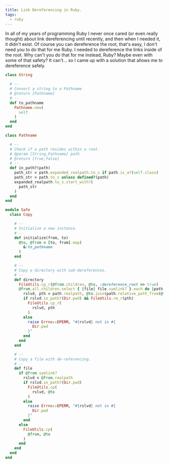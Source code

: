 ```yaml
---
title: Link Dereferencing in Ruby.
tags:
  - ruby
---
```


In all of my years of programming Ruby I never once cared (or even really thought) about link dereferencing until recently, and then when I needed it, it didn't exist.  Of course you can dereference the root, that's easy, I don't need you to do that for me Ruby.  I needed to dereference the links inside of the root.  Why can't you do that for me instead, Ruby? Maybe even with some of that safety? It can't... so I came up with a solution that allows me to dereference safely.

```ruby
class String

  # --
  # Convert a string to a Pathname
  # @return [Pathname]
  # --
  def to_pathname
    Pathname.new(
      self
    )
  end
end

class Pathname

  # --
  # Check if a path resides within a root.
  # @param [String,Pathname] path
  # @return [true,false]
  # --
  def in_path?(path)
    path_str = path.expanded_realpath.to_s if path.is_a?(self.class)
    path_str = path.to_s unless defined?(path)
    expanded_realpath.to_s.start_with?(
      path_str
    )
  end
end

module Safe
  class Copy

    # --
    # Initialize a new instance.
    # --
    def initialize(from, to)
      @to, @from = [to, from].map(
        &:to_pathname
      )
    end

    # --
    # Copy a directory with sub-dereferences.
    # --
    def directory
      FileUtils.cp_r(@from.children, @to, :dereference_root => true)
      @from.all_children.select { |file| file.symlink? }.each do |path|
        rslvd, pth = path.realpath, @to.join(path.relative_path_from(@from))
        if rslvd.in_path?(Dir.pwd) && FileUtils.rm_r(pth)
          FileUtils.cp_r(
            rslvd, pth
          )
        else
          raise Errno::EPERM, "#{rslvd} not in #{
            Dir.pwd
          }"
        end
      end
    end

    # --
    # Copy a file with de-referencing.
    # --
    def file
      if @from.symlink?
        rslvd = @from.realpath
        if rslvd.in_path?(Dir.pwd)
          FileUtils.cp(
            rslvd, @to
          )
        else
          raise Errno::EPERM, "#{rslvd} not in #{
            Dir.pwd
          }"
        end
      else
        FileUtils.cp(
          @from, @to
        )
      end
    end
  end
end
```
